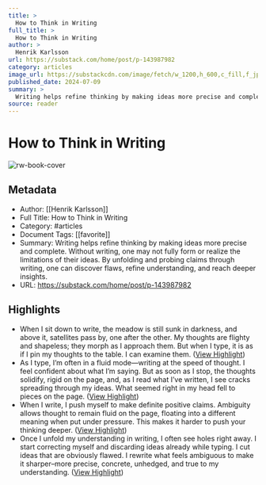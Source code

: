 ```yaml
---
title: >
  How to Think in Writing
full_title: >
  How to Think in Writing
author: >
  Henrik Karlsson
url: https://substack.com/home/post/p-143987982
category: articles
image_url: https://substackcdn.com/image/fetch/w_1200,h_600,c_fill,f_jpg,q_auto:good,fl_progressive:steep,g_auto/https%3A%2F%2Fsubstack-post-media.s3.amazonaws.com%2Fpublic%2Fimages%2Fd8bec767-3242-4428-a281-0cdc3182ff75_750x587.png
published_date: 2024-07-09
summary: >
  Writing helps refine thinking by making ideas more precise and complete. Without writing, one may not fully form or realize the limitations of their ideas. By unfolding and probing claims through writing, one can discover flaws, refine understanding, and reach deeper insights.
source: reader
---
```

# How to Think in Writing

![rw-book-cover](https://substackcdn.com/image/fetch/w_1200,h_600,c_fill,f_jpg,q_auto:good,fl_progressive:steep,g_auto/https%3A%2F%2Fsubstack-post-media.s3.amazonaws.com%2Fpublic%2Fimages%2Fd8bec767-3242-4428-a281-0cdc3182ff75_750x587.png)

## Metadata
- Author: [[Henrik Karlsson]]
- Full Title: How to Think in Writing
- Category: #articles
- Document Tags: [[favorite]] 
- Summary: Writing helps refine thinking by making ideas more precise and complete. Without writing, one may not fully form or realize the limitations of their ideas. By unfolding and probing claims through writing, one can discover flaws, refine understanding, and reach deeper insights.
- URL: https://substack.com/home/post/p-143987982

## Highlights
- When I sit down to write, the meadow is still sunk in darkness, and above it, satellites pass by, one after the other. My thoughts are flighty and shapeless; they morph as I approach them. But when I type, it is as if I pin my thoughts to the table. I can examine them. ([View Highlight](https://read.readwise.io/read/01j5hvm2mc0xwvv72hzj75ppkg))
- As I type, I’m often in a fluid mode—writing at the speed of thought. I feel confident about what I’m saying. But as soon as I stop, the thoughts solidify, rigid on the page, and, as I read what I’ve written, I see cracks spreading through my ideas. What seemed right in my head fell to pieces on the page. ([View Highlight](https://read.readwise.io/read/01j5hvpx9s5378fsq4eyar7d9k))
- When I write, I push myself to make definite positive claims. Ambiguity allows thought to remain fluid on the page, floating into a different meaning when put under pressure. This makes it harder to push your thinking deeper. ([View Highlight](https://read.readwise.io/read/01j5hvqtrmfg4es4v9g8ggrne0))
- Once I unfold my understanding in writing, I often see holes right away. I start correcting myself and discarding ideas already while typing. I cut ideas that are obviously flawed. I rewrite what feels ambiguous to make it sharper–more precise, concrete, unhedged, and true to my understanding. ([View Highlight](https://read.readwise.io/read/01j5hvxeqxxr9seqz6k1zfe2x5))


